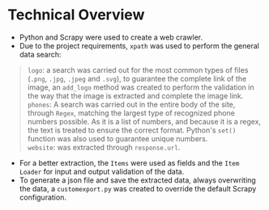 # Technical Overview

- Python and Scrapy were used to create a web crawler.  
- Due to the project requirements, `xpath` was used to perform the general data search:  
> `logo`: a search was carried out for the most common types of files (`.png`, `.jpg`, `.jpeg` and `.svg`), to guarantee the complete link of the image, an `add_logo` method was created to perform the validation in the way that the image is extracted and complete the image link.  
> `phones`: A search was carried out in the entire body of the site, through `Regex`, matching the largest type of recognized phone numbers possible. As it is a list of numbers, and because it is a regex, the text is treated to ensure the correct format. Python's `set()` function was also used to guarantee unique numbers.  
> `website`: was extracted through `response.url`.  
- For a better extraction, the `Items` were used as fields and the `Item Loader` for input and output validation of the data.   
- To generate a json file and save the extracted data, always overwriting the data, a `customexport.py` was created to override the default Scrapy configuration.
